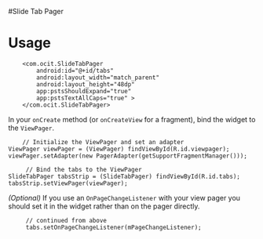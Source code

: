 #Slide Tab Pager

# Usage
```
    <com.ocit.SlideTabPager
        android:id="@+id/tabs"
        android:layout_width="match_parent"
        android:layout_height="48dp"
        app:pstsShouldExpand="true"
        app:pstsTextAllCaps="true" >
    </com.ocit.SlideTabPager>
```

  In your `onCreate` method (or `onCreateView` for a fragment), bind the
  widget to the `ViewPager`.

        // Initialize the ViewPager and set an adapter
	ViewPager viewPager = (ViewPager) findViewById(R.id.viewpager);
	viewPager.setAdapter(new PagerAdapter(getSupportFragmentManager()));
	
         // Bind the tabs to the ViewPager
	SlideTabPager tabsStrip = (SlideTabPager) findViewById(R.id.tabs);
	tabsStrip.setViewPager(viewPager);

  *(Optional)* If you use an `OnPageChangeListener` with your view pager
  you should set it in the widget rather than on the pager directly.

         // continued from above
         tabs.setOnPageChangeListener(mPageChangeListener);


